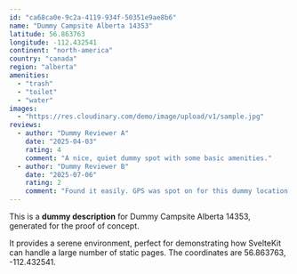 ```yaml
---
id: "ca68ca0e-9c2a-4119-934f-50351e9ae8b6"
name: "Dummy Campsite Alberta 14353"
latitude: 56.863763
longitude: -112.432541
continent: "north-america"
country: "canada"
region: "alberta"
amenities:
  - "trash"
  - "toilet"
  - "water"
images:
  - "https://res.cloudinary.com/demo/image/upload/v1/sample.jpg"
reviews:
  - author: "Dummy Reviewer A"
    date: "2025-04-03"
    rating: 4
    comment: "A nice, quiet dummy spot with some basic amenities."
  - author: "Dummy Reviewer B"
    date: "2025-07-06"
    rating: 2
    comment: "Found it easily. GPS was spot on for this dummy location."
---
```


This is a **dummy description** for Dummy Campsite Alberta 14353, generated for the proof of concept.

It provides a serene environment, perfect for demonstrating how SvelteKit can handle a large number of static pages. The coordinates are 56.863763, -112.432541.
